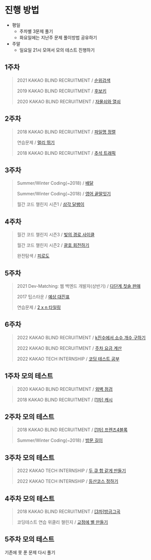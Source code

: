 # 진행 방법
* 평일
    * 주차별 3문제 풀기
    * 화요일에는 지난주 문제 풀이방법 공유하기
* 주말
    * 일요일 21시 모여서 모의 테스트 진행하기

## 1주차
> 2021 KAKAO BLIND RECRUITMENT / [순위검색](https://school.programmers.co.kr/learn/courses/30/lessons/72412) </p>
> 2019 KAKAO BLIND RECRUITMENT / [후보키](https://school.programmers.co.kr/learn/courses/30/lessons/42890) </p>
> 2020 KAKAO BLIND RECRUITMENT / [자물쇠와 열쇠](https://school.programmers.co.kr/learn/courses/30/lessons/60059)

## 2주차
> 2018 KAKAO BLIND RECRUITMENT / [파일명 정렬](https://school.programmers.co.kr/learn/courses/30/lessons/17686) </p>
> 연습문제 / [멀리 뛰기](https://school.programmers.co.kr/learn/courses/30/lessons/12914) </p>
> 2018 KAKAO BLIND RECRUITMENT / [추석 트래픽](https://school.programmers.co.kr/learn/courses/30/lessons/17676)

## 3주차
> Summer/Winter Coding(~2018) / [배달](https://school.programmers.co.kr/learn/courses/30/lessons/12978) </p>
> Summer/Winter Coding(~2018) / [영어 끝말잇기](https://school.programmers.co.kr/learn/courses/30/lessons/12981) </p>
> 월간 코드 챌린지 시즌1 / [삼각 달팽이](https://school.programmers.co.kr/learn/courses/30/lessons/68645)

## 4주차
> 월간 코드 챌린지 시즌3 / [빛의 경로 사이클](https://school.programmers.co.kr/learn/courses/30/lessons/86052) </p>
> 월간 코드 챌린지 시즌2 / [괄호 회전하기](https://school.programmers.co.kr/learn/courses/30/lessons/76502) </p>
> 완전탐색 / [피로도](https://school.programmers.co.kr/learn/courses/30/lessons/87946)

## 5주차
> 2021 Dev-Matching: 웹 백엔드 개발자(상반기) / [다단계 칫솔 판매](https://school.programmers.co.kr/learn/courses/30/lessons/77486) </p>
> 2017 팁스타운 / [예상 대진표](https://school.programmers.co.kr/learn/courses/30/lessons/12985) </p>
> 연습문제 / [2 x n 타일링](https://school.programmers.co.kr/learn/courses/30/lessons/12900)

## 6주차
> 2022 KAKAO BLIND RECRUITMENT / [k진수에서 소수 개수 구하기](https://school.programmers.co.kr/learn/courses/30/lessons/92335) </p>
> 2022 KAKAO BLIND RECRUITMENT / [주차 요금 계산](https://school.programmers.co.kr/learn/courses/30/lessons/92341) </p>
> 2022 KAKAO TECH INTERNSHIP / [코딩 테스트 공부](https://school.programmers.co.kr/learn/courses/30/lessons/118668)

## 1주차 모의 테스트
> 2020 KAKAO BLIND RECRUITMENT / [외벽 점검](https://school.programmers.co.kr/learn/courses/30/lessons/60062) </p>
> 2018 KAKAO BLIND RECRUITMENT / [[1차] 캐시](https://school.programmers.co.kr/learn/courses/30/lessons/17680)

## 2주차 모의 테스트
> 2018 KAKAO BLIND RECRUITMENT / [[1차] 프렌즈4블록](https://school.programmers.co.kr/learn/courses/30/lessons/17679?language=python3) </p>
> Summer/Winter Coding(~2018) / [방문 길이](https://school.programmers.co.kr/learn/courses/30/lessons/49994?language=python3)

## 3주차 모의 테스트
> 2022 KAKAO TECH INTERNSHIP / [두 큐 합 같게 만들기](https://school.programmers.co.kr/learn/courses/30/lessons/118667) </p>
> 2022 KAKAO TECH INTERNSHIP / [등산코스 정하기](https://school.programmers.co.kr/learn/courses/30/lessons/118669)

## 4주차 모의 테스트
> 2018 KAKAO BLIND RECRUITMENT / [[3차]방금그곡](https://school.programmers.co.kr/learn/courses/30/lessons/17683) </p>
> 코딩테스트 연습 위클리 챌린지 / [교점에 별 만들기](https://school.programmers.co.kr/learn/courses/30/lessons/87377)

## 5주차 모의 테스트 
기존에 못 푼 문제 다시 풀기